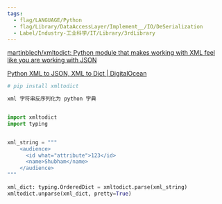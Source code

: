 ```yaml
---
tags:
  - flag/LANGUAGE/Python
  - flag/Library/DataAccessLayer/Implement__/IO/DeSerialization
  - Label/Industry-工业科学/IT/Library/3rdLibrary
---
```


[martinblech/xmltodict: Python module that makes working with XML feel like you are working with JSON](https://github.com/martinblech/xmltodict)

[Python XML to JSON, XML to Dict | DigitalOcean](https://www.digitalocean.com/community/tutorials/python-xml-to-json-dict)


```python
# pip install xmltodict

xml 字符串反序列化为 python 字典


import xmltodict
import typing


xml_string = """
    <audience>
      <id what="attribute">123</id>
      <name>Shubham</name>
    </audience>
"""

xml_dict: typing.OrderedDict = xmltodict.parse(xml_string)
xmltodict.unparse(xml_dict, pretty=True)


```

